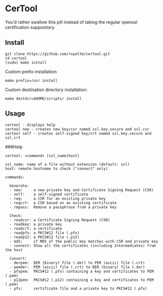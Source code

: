 CerTool
=======

You'd rather swallow this pill instead of taking the regular openssl certification suppository.


Install
-------

    git clone https://github.com/royaltm/certool.git
    cd certool
    [sudo] make install

Custom prefix installation:

    make prefix=/usr install

Custom destination directory installation:

    make destdir=$HOME/scripts/ install


Usage
-----

    certool - displays help
    certool new - creates new key/csr named ssl.key.secure and ssl.csr
    certool self - creates self-signed key/crt named ssl.key.secure and ssl.crt


###Help

    certool: <command> [ssl_name|host]

    ssl_name: name of a file without extension (default: ssl)
    host: remote hostname to check ("connect" only)

    commands:

      Generate:
      - new:     a new private key and Certificate Signing Request (CSR)
      - self:    a self-signed certificate
      - req:     a CSR for an existing private key
      - reqcrt:  a CSR based on an existing certificate
      - rmpass:  Remove a passphrase from a private key

      Check:
      - readcsr: a Certificate Signing Request (CSR)
      - readkey: a private key
      - readcrt: a certificate
      - readpfx: a PKCS#12 file (.pfx)
      - readp12: a PKCS#12 file (.p12)
      - md5:     if MD5 of the public key matches with CSR and private key
      - connect: Show all the certificates (including Intermediates) from the host

      Convert:
      - derpem:  DER (binary) file (.der) to PEM (ascii) file (.crt)
      - pemder:  PEM (ascii) file (.crt) to DER (binary) file (.der)
      - pfxpem:  PKCS#12 (.pfx) containing a key and certificates to PEM (.pem)
      - p12pem:  PKCS#12 (.p12) containing a key and certificates to PEM (.pem)
      - pfx:     certificate file and a private key to PKCS#12 (.pfx)
